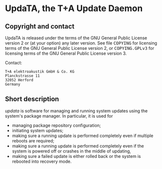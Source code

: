 # UpdaTA, the T+A Update Daemon

## Copyright and contact

UpdaTA is released under the terms of the GNU General Public License version 2
or (at your option) any later version. See file <tt>COPYING</tt> for licensing
terms of the GNU General Public License version 2, or <tt>COPYING.GPLv3</tt>
for licensing terms of the GNU General Public License version 3.

Contact:

    T+A elektroakustik GmbH & Co. KG
    Planckstrasse 11
    32052 Herford
    Germany

## Short description

_updata_ is software for managing and running system updates using the system's
package manager. In particular, it is used for
- managing package repository configuration;
- initiating system updates;
- making sure a running update is performed completely even if multiple reboots
  are required;
- making sure a running update is performed completely even if the system is
  powered off or crashes in the middle of updating,
- making sure a failed update is either rolled back or the system is rebooted
  into recovery mode.
